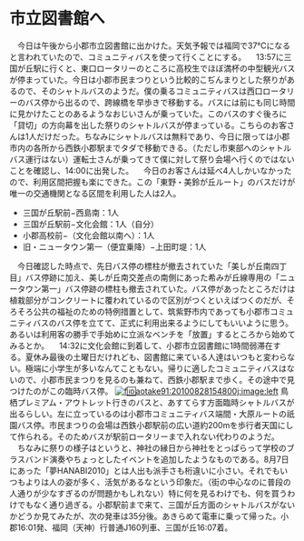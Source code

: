 # 市立図書館へ

<div class="section">　今日は午後から小郡市立図書館に出かけた。天気予報では福岡で37℃になると言われていたので、コミュニティバスを使って行くことにする。 　13:57に三国が丘駅に行くと、東口ロータリーのところに高校生でほぼ満杯の中型観光バスが停まっていた。今日は小郡市民まつりという比較的こぢんまりとした祭りがあるので、そのシャトルバスのようだ。僕の乗るコミュニティバスは西口ロータリーのバス停から出るので、跨線橋を早歩きで移動する。バスには前にも同じ時間に見かけたことのあるようなおじいさんが乗っていた。このバスのすぐ後ろに「貸切」の方向幕を出した祭りのシャトルバスが停まっている。こちらのお客さんは1人だけだった。ちなみにシャトルバスは無料であり、今日に限っては小郡市内の各所から西鉄小郡駅までタダで移動できる。（ただし市東部へのシャトルバス運行はない）運転士さんが乗ってきて僕に対して祭り会場へ行くのではないことを確認し、14:00に出発した。 　今日のお客さんは延べ4人しかいなかったので、利用区間把握も楽にできた。この「東野・美鈴が丘ルート」のバスだけが唯一の交通機関となる区間を利用した人は2人。

* 三国が丘駅前−西島南：1人
* 三国が丘駅前−文化会館：1人（自分）
* 小郡高校前−（文化会館以南へ）：1人
* 旧・ニュータウン第一（便宜乗降）−上田町堤：1人

　今日確認した時点で、先日バス停の標柱が撤去されていた「美しが丘南四丁目」バス停跡に加え、美しが丘南交差点の南側にあった希みが丘線専用の「ニュータウン第一」バス停跡の標柱も撤去されていた。バス停があったところだけは植栽部分がコンクリートに覆われているので区別がつくといえばつくのだが、そろそろ公共の福祉のための特例措置として、筑紫野市内であっても小郡市コミュニティバスのバス停を立てて、正式に利用出来るようにしてもいいように思う。あるいは利用客の勝手で手始めに立派なベンチを「放置」するところから始めてみるとか。 　14:32に文化会館に到着して、小郡市立図書館に1時間弱滞在する。夏休み最後の土曜日だけれども、図書館に来ている人達はいつもと変わらない。極端に小学生が多いなんてこともない。帰りに適したコミュニティバスはないので、小郡市民まつりを見るのも兼ねて、西鉄小郡駅まで歩く。その途中で見つけたのがこの臨時バス停。 [![f:id:aotake91:20100828154800j:image:left](http://cdn-ak.f.st-hatena.com/images/fotolife/a/aotake91/20100828/20100828154800.jpg "f:id:aotake91:20100828154800j:image:left")](http://f.hatena.ne.jp/aotake91/20100828154800) 鳥栖プレミアム・アウトレット行きのバスと、あすてらす方面臨時シャトルバスが出るらしい。左に立っているのは小郡市コミュニティバス端間・大原ルートの祇園バス停。市民まつりの会場は西鉄小郡駅前の広い道約200mを歩行者天国にして作られる。そのためバスが駅前ロータリーまで入れない代わりのようだ。 　ちなみに祭りの様子はというと、神社の縁日から神社をとっぱらって学校のブラスバンド演奏やちょっとしたイベントを追加したようなものである。8月7日にあった「夢HANABI2010」とは人出も派手さも桁違いに小さい。それでもいつもよりは人の姿が多く、活気があるなという印象だ。（街の中心なのに普段の人通りが少なすぎるのが問題かもしれない）特に何を見るわけでも、何を買うわけでもなく通り過ぎる。小郡駅前まで来て、三国が丘方面のシャトルバスがないかどうか見てみたが、次の発車は35分後。あきらめて電車に乗って帰った。小郡16:01発、福岡（天神）行普通J160列車、三国が丘16:07着。</div>